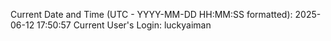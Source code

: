 Current Date and Time (UTC - YYYY-MM-DD HH:MM:SS formatted): 2025-06-12 17:50:57
Current User's Login: luckyaiman

